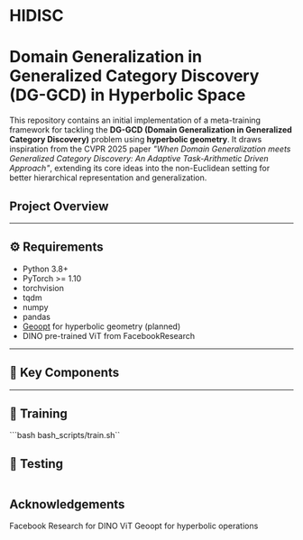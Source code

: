 # HIDISC

# Domain Generalization in Generalized Category Discovery (DG-GCD) in Hyperbolic Space

This repository contains an initial implementation of a meta-training framework for tackling the **DG-GCD (Domain Generalization in Generalized Category Discovery)** problem using **hyperbolic geometry**. It draws inspiration from the CVPR 2025 paper *"When Domain Generalization meets Generalized Category Discovery: An Adaptive Task-Arithmetic Driven Approach"*, extending its core ideas into the non-Euclidean setting for better hierarchical representation and generalization.

## Project Overview


---

## ⚙️ Requirements
- Python 3.8+
- PyTorch >= 1.10
- torchvision
- tqdm
- numpy
- pandas
- [Geoopt](https://github.com/geoopt/geoopt) for hyperbolic geometry (planned)
- DINO pre-trained ViT from FacebookResearch

---

## 🧠 Key Components


---

## 🧪 Training
```bash bash_scripts/train.sh``

## 🧪 Testing

```bash bash_scripts/test.sh

```
## Acknowledgements

Facebook Research for DINO ViT
Geoopt for hyperbolic operations


